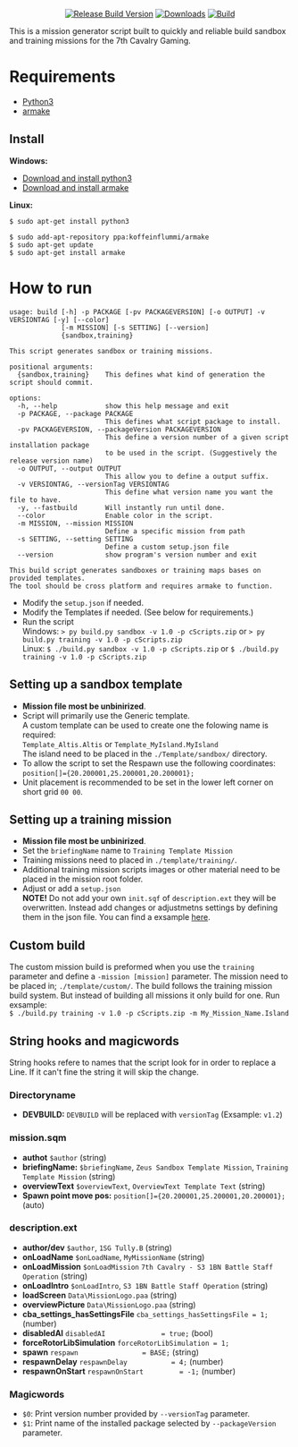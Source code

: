 <p align="center">
<a href="https://github.com/7Cav/SandboxAndTrainingMissionGenerator/releases/latest"><img src="https://img.shields.io/github/release/7Cav/SandboxAndTrainingMissionGenerator.svg?style=for-the-badge&label=Release%20Build" alt="Release Build Version"></a>
<a href="https://github.com/7Cav/SandboxAndTrainingMissionGenerator/releases/latest"><img src="https://img.shields.io/github/downloads/7cav/SandboxAndTrainingMissionGenerator/total.svg?style=for-the-badge&label=Downloads" alt="Downloads"></a>
<a href="https://github.com/7Cav/SandboxAndTrainingMissionGenerator/actions?query=workflow%3A%22Build+and+Deploy%22"><img src="https://img.shields.io/github/workflow/status/7Cav/SandboxAndTrainingMissionGenerator/Build%20and%20Deploy/master?logo=GitHub&style=for-the-badge" alt="Build"></a>
</p>

This is a mission generator script built to quickly and reliable build sandbox and training missions for the 7th Cavalry Gaming.

# Requirements
* [Python3](https://www.python.org)
* [armake](https://github.com/KoffeinFlummi/armake)

## Install
**Windows:** 
- [Download and install python3](https://www.python.org)
- [Download and install armake](https://github.com/KoffeinFlummi/armake/releases/latest)
  
**Linux:**
```
$ sudo apt-get install python3
```
```
$ sudo add-apt-repository ppa:koffeinflummi/armake
$ sudo apt-get update
$ sudo apt-get install armake
```

# How to run
```
usage: build [-h] -p PACKAGE [-pv PACKAGEVERSION] [-o OUTPUT] -v VERSIONTAG [-y] [--color]
             [-m MISSION] [-s SETTING] [--version]
             {sandbox,training}

This script generates sandbox or training missions.

positional arguments:
  {sandbox,training}    This defines what kind of generation the script should commit.

options:
  -h, --help            show this help message and exit
  -p PACKAGE, --package PACKAGE
                        This defines what script package to install.
  -pv PACKAGEVERSION, --packageVersion PACKAGEVERSION
                        This define a version number of a given script installation package
                        to be used in the script. (Suggestively the release version name)
  -o OUTPUT, --output OUTPUT
                        This allow you to define a output suffix.
  -v VERSIONTAG, --versionTag VERSIONTAG
                        This define what version name you want the file to have.
  -y, --fastbuild       Will instantly run until done.
  --color               Enable color in the script.
  -m MISSION, --mission MISSION
                        Define a specific mission from path
  -s SETTING, --setting SETTING
                        Define a custom setup.json file
  --version             show program's version number and exit

This build script generates sandboxes or training maps bases on provided templates.
The tool should be cross platform and requires armake to function.
```
<!--- (Soon) Modfify the `properties.ini` if needed.-->
- Modify the `setup.json` if needed.
- Modify the Templates if needed. (See below for requirements.) 
- Run the script<br />
  Windows: `> py build.py sandbox -v 1.0 -p cScripts.zip` or
           `> py build.py training -v 1.0 -p cScripts.zip`<br />
  Linux: `$ ./build.py sandbox -v 1.0 -p cScripts.zip` or
         `$ ./build.py training -v 1.0 -p cScripts.zip`

## Setting up a sandbox template
- __Mission file most be unbinirized__.
- Script will primarily use the Generic template.<br />
  A custom template can be used to create one the folowing name is required:<br />
  `Template_Altis.Altis` or `Template_MyIsland.MyIsland`<br />
  The island need to be placed in the `./Template/sandbox/` directory.
- To allow the script to set the Respawn use the following coordinates:<br />
  `position[]={20.200001,25.200001,20.200001};` 
- Unit placement is recommended to be set in the lower left corner on short grid `00 00`.

## Setting up a training mission
- __Mission file most be unbinirized__.
- Set the `briefingName` name to `Training Template Mission`
- Training missions need to placed in `./template/training/`.
- Additional training mission scripts images or other material need to be placed in the mission root folder. 
- Adjust or add a `setup.json`<br />__NOTE!__ Do not add your own `init.sqf` of `description.ext` they will be overwritten. Instead add changes or adjustmetns settings by defining them in the json file. You can find a exsample [here](https://github.com/7Cav/SandboxAndTrainingMissionGenerator/blob/master/template/training/setup_template.json).

## Custom build
The custom mission build is preformed when you use the `training` parameter and define a `-mission [mission]` parameter.
The mission need to be placed in; `./template/custom/`. The build follows the training mission build system. But instead of building all missions it only build for one. Run exsample:<br />
`$ ./build.py training -v 1.0 -p cScripts.zip -m My_Mission_Name.Island`

## String hooks and magicwords
String hooks refere to names that the script look for in order to replace a Line. If it can't fine the string it will skip the change.

### Directoryname
- **DEVBUILD:** `DEVBUILD` will be replaced with `versionTag` (Exsample: `v1.2`)

### mission.sqm
- **authot** `$author` (string)
- **briefingName:** `$briefingName`, `Zeus Sandbox Template Mission`, `Training Template Mission` (string)
- **overviewText** `$overviewText`, `OverviewText Template Text` (string)
- **Spawn point move pos:** `position[]={20.200001,25.200001,20.200001};` (auto)

### description.ext
- **author/dev** `$author`, `1SG Tully.B` (string)
- **onLoadName** `$onLoadName`, `MyMissionName` (string)
- **onLoadMission** `$onLoadMission` `7th Cavalry - S3 1BN Battle Staff Operation` (string)
- **onLoadIntro** `$onLoadIntro`, `S3 1BN Battle Staff Operation` (string)
- **loadScreen** `Data\MissionLogo.paa` (string)
- **overviewPicture** `Data\MissionLogo.paa` (string)
- **cba_settings_hasSettingsFile** `cba_settings_hasSettingsFile = 1;` (number)
- **disabledAI** `disabledAI              = true;` (bool)
- **forceRotorLibSimulation** `forceRotorLibSimulation = 1;`
- **spawn** `respawn                = BASE;` (string)
- **respawnDelay** `respawnDelay           = 4;` (number)
- **respawnOnStart** `respawnOnStart         = -1;` (number)

### Magicwords
- `$0`: Print version number provided by `--versionTag` parameter.
- `$1`: Print name of the installed package selected by `--packageVersion` parameter.
